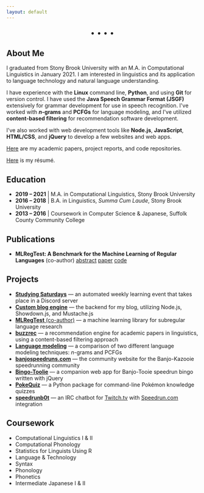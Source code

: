 ```yaml
---
layout: default
---
```


<link rel="stylesheet" href="https://cdnjs.cloudflare.com/ajax/libs/font-awesome/4.7.0/css/font-awesome.min.css" />

<p style="text-align: center; font-size: 20px;"> <a href="mailto:derek@derekandersen.net"  target="_blank"><i class="fa fa-envelope"></i></a> • <a href="https://github.com/Dechrissen"  target="_blank"><i class="fa fa-github"></i></a> • <a href="https://www.linkedin.com/in/derekcandersen/"  target="_blank"><i class="fa fa-linkedin"></i></a> • <a href="https://derekandersen.net/"  target="_blank"><i class="fa fa-globe"></i></a> • <a href="https://dechrissen.github.io/assets/resume.pdf"  target="_blank"><i class="fa fa-file-text-o"></i></a> </p>

## About Me

I graduated from Stony Brook University with an M.A. in Computational Linguistics in January 2021. I am interested in linguistics and its application to language technology and natural language understanding.

I have experience with the **Linux** command line, **Python**, and using **Git** for version control. I have used the **Java Speech Grammar Format (JSGF)** extensively for grammar development for use in speech recognition. I've worked with **_n_-grams** and **PCFGs** for language modeling, and I've utilized **content-based filtering** for recommendation software development.

I've also worked with web development tools like **Node.js**, **JavaScript**, **HTML/CSS**, and **jQuery** to develop a few websites and web apps.

[Here](https://dechrissen.github.io/academic-output.html) are my academic papers, project reports, and code repositories.

[Here](https://dechrissen.github.io/assets/resume.pdf) is my résumé.

## Education

- **2019 – 2021** | M.A. in Computational Linguistics, Stony Brook University
- **2016 – 2018** | B.A. in Linguistics, _Summa Cum Laude_, Stony Brook University
- **2013 – 2016** | Coursework in Computer Science & Japanese, Suffolk County Community College

## Publications

- **MLRegTest: A Benchmark for the Machine Learning of Regular Languages** (co-author) [abstract](https://arxiv.org/abs/2304.07687) [paper](https://arxiv.org/pdf/2304.07687) [code](https://github.com/heinz-jeffrey/subregular-learning)

## Projects

- [**Studying Saturdays**](https://derekandersen.net/blog/studying-saturdays) — an automated weekly learning event that takes place in a Discord server
- [**Custom blog engine**](https://derekandersen.net/blog/new-blog-engine) — the backend for my blog, utilizing Node.js, Showdown.js, and Mustache.js
- [**MLRegTest** (co-author)](https://github.com/heinz-jeffrey/subregular-learning) — a machine learning library for subregular language research
- [**buzzrec**](https://github.com/Dechrissen/buzzrec) — a recommendation engine for academic papers in linguistics, using a content-based filtering approach
- [**Language modeling**](https://github.com/Dechrissen/LIN538-Final) — a comparison of two different language modeling techniques: _n_-grams and PCFGs
- [**banjospeedruns.com**](https://banjospeedruns.com/) — the community website for the Banjo-Kazooie speedrunning community
- [**Bingo-Toolie**](https://banjospeedruns.com/bt/bingo-toolie) — a companion web app for Banjo-Tooie speedrun bingo written with jQuery
- [**PokeQuiz**](https://pypi.org/project/pokequiz/) — a Python package for command-line Pokémon knowledge quizzes
- [**speedrunb0t**](https://github.com/Dechrissen/speedrunb0t) — an IRC chatbot for [Twitch.tv](https://www.twitch.tv/) with [Speedrun.com](https://www.speedrun.com/) integration

## Coursework

- Computational Linguistics I & II
- Computational Phonology
- Statistics for Linguists Using R
- Language & Technology
- Syntax
- Phonology
- Phonetics
- Intermediate Japanese I & II
